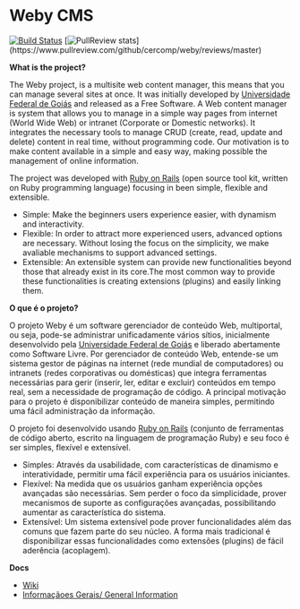 # Weby CMS

[![Build Status](https://travis-ci.org/cercomp/weby.png?branch=master)](https://travis-ci.org/cercomp/weby)
[![PullReview stats](https://www.pullreview.com/github/cercomp/weby/badges/master.svg?)](https://www.pullreview.com/github/cercomp/weby/reviews/master)

__What is the project?__

The Weby project, is a multisite web content manager, this means that you can manage several sites at once. It was initially developed  by [Universidade Federal de Goiás](http://www.ufg.br/) and released as a Free Software. A Web content manager is system that allows you to manage in a simple way pages from internet (World Wide Web) or intranet (Corporate or Domestic networks). It integrates the necessary tools to manage CRUD (create, read, update and delete) content in real time, without programming code. Our motivation is to make content available in a simple  and easy way, making possible the management of online information.

The project was developed with [Ruby on Rails](http://rubyonrails.org/) (open source tool kit, written on Ruby programming language) focusing in been simple, flexible and extensible.

* Simple: Make the beginners users experience easier, with dynamism and interactivity.
* Flexible: In order to attract more experienced users, advanced options are necessary. Without losing the focus on the simplicity, we make avaliable mechanisms to support advanced settings.
* Extensible: An extensible system can provide new functionalities beyond those that already exist in its core.The most common way to provide these functionalities is creating extensions (plugins) and easily linking them.


__O que é o projeto?__

O projeto Weby é um software gerenciador de conteúdo Web, multiportal, ou seja, pode-se administrar unificadamente vários sítios, inicialmente desenvolvido pela [Universidade Federal de Goiás](http://www.ufg.br/) e liberado abertamente como Software Livre. Por gerenciador de conteúdo Web, entende-se um sistema gestor de páginas na internet (rede mundial de computadores) ou intranets (redes corporativas ou domésticas) que integra ferramentas necessárias para gerir (inserir, ler, editar e excluir) conteúdos em tempo real, sem a necessidade de programação de código. A principal motivação para o projeto é disponibilizar conteúdo de maneira simples, permitindo uma fácil administração da informação.

O projeto foi desenvolvido usando [Ruby on Rails](http://rubyonrails.org/) (conjunto de ferramentas de código aberto, escrito na linguagem de programação Ruby) e seu foco é ser simples, flexível e extensível.

* Simples: Através da usabilidade, com características de dinamismo e interatividade, permitir uma fácil experiência para os usuários iniciantes.
* Flexível: Na medida que os usuários ganham experiência opções avançadas são necessárias. Sem perder o foco da simplicidade, prover mecanismos de suporte as configurações avançadas, possibilitando aumentar as característica do sistema.
* Extensível: Um sistema extensível pode prover funcionalidades além das comuns que fazem parte do seu núcleo. A forma mais tradicional é disponibilizar essas funcionalidades como extensões (plugins) de fácil aderência (acoplagem).


__Docs__

* [Wiki](http://github.com/cercomp/weby/wiki)
* [Informaçãoes Gerais/ General Information](http://weby.cercomp.ufg.br/)

